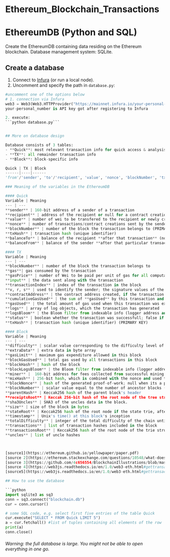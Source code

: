 # Ethereum_Blockchain_Transactions
# EthereumDB (Python and SQL)

Create the EthereumDB containing data residing on the Ethereum blockchain. 
Database management system: SQLite.

## Create a database
1. Connect to [Infura](https://www.infura.io) (or run a local node).
2. Uncomment and specify the path in ```database.py```:

```python
#uncomment one of the options below
# 1. connection via Infura
web3 = Web3(Web3.HTTPProvider("https://mainnet.infura.io/your-personal-number"))
your-personal_number is API key got after registering to Infura

2. execute:
```python database.py```


## More on database design

Database consists of 3 tables:
- **Quick**: most relevant transaction info for quick access & analysis
- **TX**: all remainder transaction info
- **Block**: block-specific info

Quick | TX | Block
------|----|------
'from'/'sender', 'to'/'recipient', 'value', 'nonce', 'blockNumber', 'txHash', 'balanceTo', 'balanceFrom' | 'blockNumber', 'gas', 'gasPrice', 'input', 'transactionIndex', 'v', 'r', 's', 'contractAddress', 'cumulativeGasUsed', 'gasUsed', 'logs', 'logsBloom', 'status', 'transactionHash' | 'difficulty', 'extraData', 'gasLimit', 'blockGasUsed', 'blockHash', 'blockLogsBloom', 'miner', 'mixHash', 'blockNonce', 'blockNumber', 'parentHash', 'receiptsRoot', 'sha3Uncles', 'size', 'stateRoot', 'timestamp', 'totalDifficulty', 'transactions', 'transactionsRoot', 'uncles'

### Meaning of the variables in the EthereumDB

#### Quick
Variable | Meaning
--- | --- 
**sender** | 160-bit address of a sender of a transaction
**recipient** | address of the recipient or null for a contract creation transaction
**value** | number of wei to be transfered to the recipient or newly created account (case of contract creation)
**nonce** | number of transactions/contract creations sent by the sender prior to this one
**blockNumber** | number of the block the transaction belongs to (PRIMARY KEY)
**txHash** | transaction hash (unique identifier)
**balanceTo** | balance of the recipient **after that transaction** (note: different than balance from web3 which is after all tx-s in the block)
**balanceFrom** | balance of the sender **after that particular transaction** (note: different than balance from web3 which is after all tx-s in the block)

#### TX
Variable | Meaning
--- | --- 
**blockNumber** | number of the block the transaction belongs to
**gas**| gas consumed by the transaction
**gasPrice** | number of Wei to be paid per unit of gas for all computatioon costs of this transaction
**input** | the data sent along with the transaction
**transactionIndex** | index of the transaction in the block
**v, r, s** | used to identify the sender; the signature values of the transaction
**contractAddress** | the contract address created, if the transaction was a contract creation, otherwise null
**cumulativeGasUsed** | the sum of **gasUsed** by this transaction and all preceding transactions in the same block
**gasUsed** | the total amount of gas used when this transaction was executed in the block
**logs** | array of log objects, which the transaction has generated
**logsBloom** | the Bloom filter from indexable info (logger address and log topics) contained in each log entry from the receipt of each transaction in the transaction list
**status** | boolean whether the transaction was successfull; false if the EVM (Ethereum Virtual Machine) reverted the transaction
**txHash** | transaction hash (unique identifier) (PRIMARY KEY)

#### Block
Variable | Meaning
--- | --- 
**difficulty** | scalar value corresponding to the difficulty level of the block
**extraData** | extra data in byte array
**gasLimit** | maximum gas expenditure allowed in this block
**blockGasUsed** | total gas used by all transactions in this block 
**blockHash** | hash of the block 
**blockLogsBloom** | the Bloom filter from indexable info (logger address and log topics) 
**miner** |  160-bit address for fees collected from successful mining
**mixHash** | 256-bit hash, which is combined with the nonce and used to prove that sufficient amount of computation has been carried out on this block
**blockNonce** | hash of the generated proof-of-work; null when its a pending block
**blockNumber** | scalar value equal to the number of ancestor blocks (genesis block=0)
**parentHash** | Keccak256 hash of the parent block's header
**receiptsRoot** | Keccak 256-bit hash of the root node of the tree structure populated with receipts of all transactions in this block
**sha3Uncles** | SHA3 of the uncles data in the block.
**size** | size of the block in bytes
**stateRoot** | Keccak256 hash of the root node if the state trie, after all transactions are executed and finalisations applied
**timestamp** | Unix's time() at this block's inception 
**totalDifficulty** | integer of the total difficulty of the chain until this block 
**transactions** | list of transaction hashes included in the block
**transactionsRoot** | Keccak256 hash of the root node of the trie structure populated with the receipts of each transaction in the transactions list
**uncles** | list of uncle hashes



[source1](https://ethereum.github.io/yellowpaper/paper.pdf)
[source 2](https://ethereum.stackexchange.com/questions/10548/what-does-every-field-in-block-means)
[source 3](https://github.com/4c656554/BlockchainIllustrations/blob/master/Ethereum/EthBlockchain5.svg)
[source 4](https://web3js.readthedocs.io/en/1.0/web3-eth.html#gettransaction)
[source5](https://web3js.readthedocs.io/en/1.0/web3-eth.html#gettransactionreceipt)

## How to use the database

```python
import sqlite3 as sq3
conn = sq3.connect("blockchain.db")
cur = conn.cursor()

# some SQL code, e.g. select first five entries of the table Quick
cur.execute("SELECT * FROM Quick LIMIT 5")
a = cur.fetchall() #list of tuples containing all elements of the row
print(a)
conn.close()
```

###### Warning: the full database is large. You might not be able to open everything in one go.
